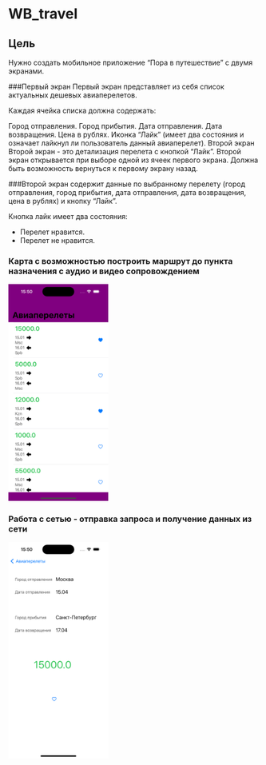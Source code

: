 # WB_travel

## Цель
Нужно создать мобильное приложение “Пора в путешествие” с двумя экранами.

###Первый экран
Первый экран представляет из себя список актуальных дешевых авиаперелетов.

Каждая ячейка списка должна содержать:

Город отправления.
Город прибытия.
Дата отправления.
Дата возвращения.
Цена в рублях.
Иконка “Лайк” (имеет два состояния и означает лайкнул ли пользователь данный авиаперелет).
Второй экран
Второй экран - это детализация перелета с кнопкой “Лайк”.
Второй экран открывается при выборе одной из ячеек первого экрана. Должна быть возможность вернуться к первому экрану назад.

###Второй экран содержит данные по выбранному перелету (город отправления, город прибытия, дата отправления, дата возвращения, цена в рублях) и кнопку “Лайк”.

Кнопка лайк имеет два состояния:

- Перелет нравится.
- Перелет не нравится.

### Карта с возможностью построить маршрут до пункта назначения с аудио и видео сопровождением

<img src="https://github.com/indianajonez/WB_travel/blob/main/Simulator%20Screenshot%20-%20iPhone%2015%20Pro%20-%202023-11-27%20at%2015.50.00.png" width="200"/>

### Работа с сетью - отправка запроса и получение данных из сети

<img src="https://github.com/indianajonez/WB_travel/blob/main/Simulator%20Screenshot%20-%20iPhone%2015%20Pro%20-%202023-11-27%20at%2015.50.06.png" width="200"/>
